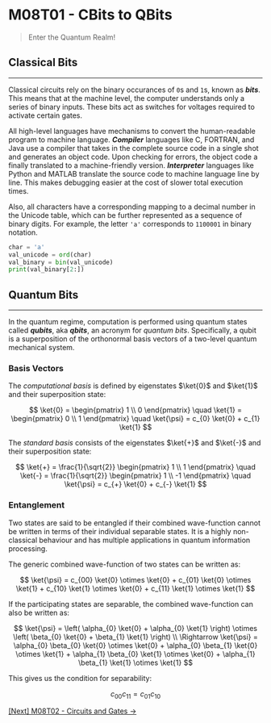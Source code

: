 # M08T01 - CBits to QBits

> Enter the Quantum Realm!

## Classical Bits
---

Classical circuits rely on the binary occurances of `0`s and `1`s, known as ***bits***. 
This means that at the machine level, the computer understands only a series of binary inputs. 
These bits act as switches for voltages required to activate certain gates.

All high-level languages have mechanisms to convert the human-readable program to machine language. 
***Compiler*** languages like C, FORTRAN, and Java use a compiler that takes in the complete source code in a single shot and generates an object code. 
Upon checking for errors, the object code a finally translated to a machine-friendly version.
***Interpreter*** languages like Python and MATLAB translate the source code to machine language line by line. 
This makes debugging easier at the cost of slower total execution times.

Also, all characters have a corresponding mapping to a decimal number in the Unicode table, which can be further represented as a sequence of binary digits. 
For example, the letter `'a'` corresponds to `1100001` in binary notation.

```Python
char = 'a'
val_unicode = ord(char)
val_binary = bin(val_unicode)
print(val_binary[2:])
```

## Quantum Bits
---

In the quantum regime, computation is performed using quantum states called ***qubits***, aka ***qbits***, an acronym for *quantum bits*. 
Specifically, a qubit is a superposition of the orthonormal basis vectors of a two-level quantum mechanical system. 

### Basis Vectors

The *computational basis* is defined by eigenstates $\ket{0}$ and $\ket{1}$ and their superposition state:

$$
\ket{0} = \begin{pmatrix} 1 \\ 0 \end{pmatrix} 
\quad
\ket{1} = \begin{pmatrix} 0 \\ 1 \end{pmatrix}
\quad
\ket{\psi} = c_{0} \ket{0} + c_{1} \ket{1} 
$$

The *standard basis* consists of the eigenstates $\ket{+}$ and $\ket{-}$ and their superposition state:

$$
\ket{+} = \frac{1}{\sqrt{2}} \begin{pmatrix} 1 \\ 1 \end{pmatrix} 
\quad
\ket{-} = \frac{1}{\sqrt{2}} \begin{pmatrix} 1 \\ -1 \end{pmatrix}
\quad
\ket{\psi} = c_{+} \ket{0} + c_{-} \ket{1} 
$$

### Entanglement

Two states are said to be entangled if their combined wave-function cannot be written in terms of their individual separable states. 
It is a highly non-classical behaviour and has multiple applications in quantum information processing.

The generic combined wave-function of two states can be written as:

$$
\ket{\psi} = c_{00} \ket{0} \otimes \ket{0} + c_{01} \ket{0} \otimes \ket{1} + c_{10} \ket{1} \otimes \ket{0} + c_{11} \ket{1} \otimes \ket{1}
$$

If the participating states are separable, the combined wave-function can also be written as:

$$
\ket{\psi} = \left( \alpha_{0} \ket{0} + \alpha_{0} \ket{1} \right) \otimes \left( \beta_{0} \ket{0} + \beta_{1} \ket{1} \right) \\
\Rightarrow \ket{\psi} = \alpha_{0} \beta_{0} \ket{0} \otimes \ket{0} + \alpha_{0} \beta_{1} \ket{0} \otimes \ket{1} + \alpha_{1} \beta_{0} \ket{1} \otimes \ket{0} + \alpha_{1} \beta_{1} \ket{1} \otimes \ket{1}
$$

This gives us the condition for separability:

$$
c_{00} c_{11} = c_{01} c_{10}
$$

[\[Next\] M08T02 - Circuits and Gates &#8594;](./m08t02-circuits-and-gates.md)
